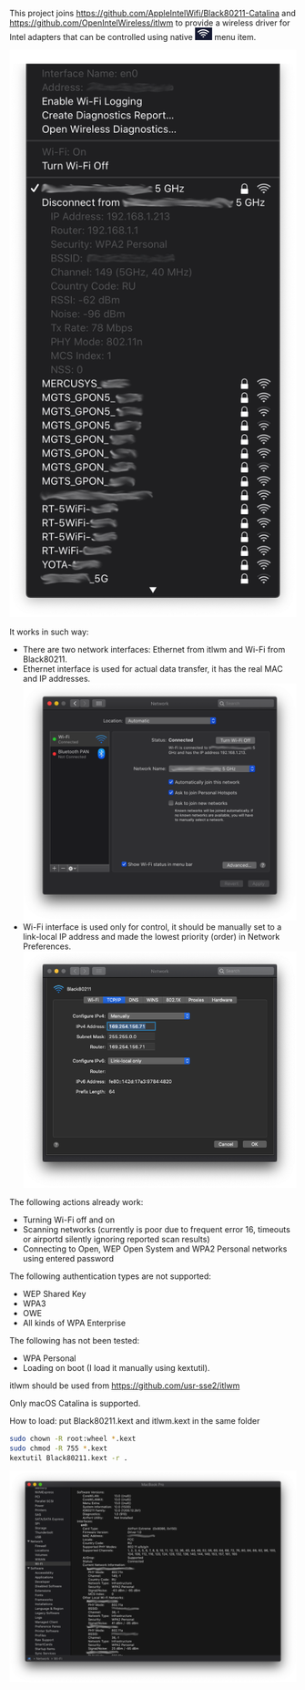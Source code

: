 This project joins https://github.com/AppleIntelWifi/Black80211-Catalina and https://github.com/OpenIntelWireless/itlwm to provide a wireless driver for Intel adapters that can be controlled using native ![AirPort](NetworkMenuIcon.png) menu item.

![menu](NetworkMenu.png) 

It works in such way:

- There are two network interfaces: Ethernet from itlwm and Wi-Fi from Black80211.
- Ethernet interface is used for actual data transfer, it has the real MAC and IP addresses.
![interfaces](NetworkInterfaces.png)
- Wi-Fi interface is used only for control, it should be manually set to a link-local IP address and made the lowest priority (order) in Network Preferences.
![ip](IPSettings.png)

The following actions already work:
- Turning Wi-Fi off and on
- Scanning networks (currently is poor due to frequent error 16, timeouts or airportd silently ignoring reported scan results)
- Connecting to Open, WEP Open System and WPA2 Personal networks using entered password

The following authentication types are not supported:
- WEP Shared Key
- WPA3
- OWE
- All kinds of WPA Enterprise

The following has not been tested:
- WPA Personal
- Loading on boot (I load it manually using kextutil).

itlwm should be used from https://github.com/usr-sse2/itlwm

Only macOS Catalina is supported.

How to load:
put Black80211.kext and itlwm.kext in the same folder
```bash
sudo chown -R root:wheel *.kext
sudo chmod -R 755 *.kext
kextutil Black80211.kext -r .
```

![profiler](SystemProfiler.png)
